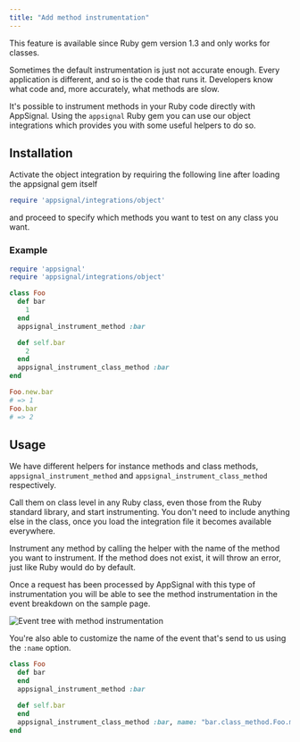 ```yaml
---
title: "Add method instrumentation"
---
```

<div class="notice">
  This feature is available since Ruby gem version 1.3 and only works for classes.
</div>

Sometimes the default instrumentation is just not accurate enough. Every
application is different, and so is the code that runs it. Developers know what
code and, more accurately, what methods are slow.

It's possible to instrument methods in your Ruby code directly with AppSignal.
Using the `appsignal` Ruby gem you can use our object integrations which
provides you with some useful helpers to do so.

## Installation

Activate the object integration by requiring the following line after loading
the appsignal gem itself

```ruby
require 'appsignal/integrations/object'
```

and proceed to specify which methods you want to test on any class you want.

### Example

```ruby
require 'appsignal'
require 'appsignal/integrations/object'

class Foo
  def bar
    1
  end
  appsignal_instrument_method :bar

  def self.bar
    2
  end
  appsignal_instrument_class_method :bar
end

Foo.new.bar
# => 1
Foo.bar
# => 2
```

## Usage

We have different helpers for instance methods and class methods,
`appsignal_instrument_method` and `appsignal_instrument_class_method`
respectively.

Call them on class level in any Ruby class, even those from the Ruby standard
library, and start instrumenting. You don't need to include anything else in
the class, once you load the integration file it becomes available everywhere.

Instrument any method by calling the helper with the name of the method
you want to instrument. If the method does not exist, it will throw
an error, just like Ruby would do by default.

Once a request has been processed by AppSignal with this type of
instrumentation you will be able to see the method instrumentation in the event
breakdown on the sample page.

![Event tree with method instrumentation](/images/screenshots/method_instrumentation.png)

You're also able to customize the name of the event that's send to us using the
`:name` option.

```ruby
class Foo
  def bar
  end
  appsignal_instrument_method :bar

  def self.bar
  end
  appsignal_instrument_class_method :bar, name: "bar.class_method.Foo.methods"
end
```
